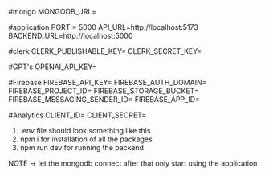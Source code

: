 #mongo
MONGODB_URI =

#application
PORT = 5000
API_URL=http://localhost:5173
BACKEND_URL=http://localhost:5000

#clerk
CLERK_PUBLISHABLE_KEY=
CLERK_SECRET_KEY=

#GPT's
OPENAI_API_KEY=

#Firebase
FIREBASE_API_KEY=
FIREBASE_AUTH_DOMAIN=
FIREBASE_PROJECT_ID=
FIREBASE_STORAGE_BUCKET=
FIREBASE_MESSAGING_SENDER_ID=
FIREBASE_APP_ID=

#Analytics
CLIENT_ID=
CLIENT_SECRET=

1. .env file should look something like this
2. npm i for installation of all the packages
3. npm run dev for running the backend

NOTE -> let the mongodb connect after that only start using the application
